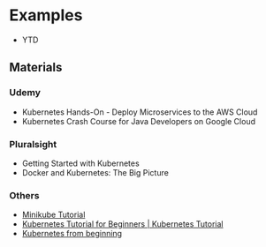 # Examples
* YTD

## Materials
### Udemy
* Kubernetes Hands-On - Deploy Microservices to the AWS Cloud
* Kubernetes Crash Course for Java Developers on Google Cloud
### Pluralsight
* Getting Started with Kubernetes
* Docker and Kubernetes: The Big Picture
### Others
* [Minikube Tutorial](https://kubernetes.io/docs/tutorials/hello-minikube/)
* [Kubernetes Tutorial for Beginners | Kubernetes Tutorial](https://www.youtube.com/watch?v=NsDhBEsTTHs)
* [Kubernetes from beginning](https://dev.to/azure/kubernetes-from-the-beginning-part-i-4ifd)
